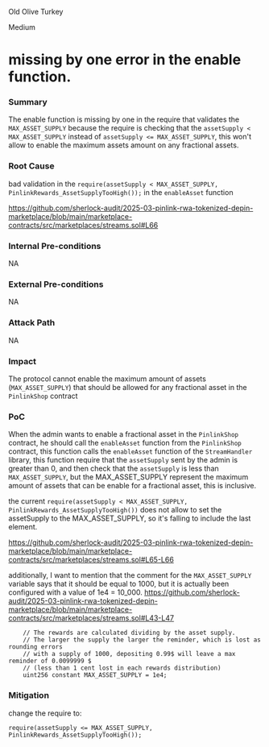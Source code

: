 Old Olive Turkey

Medium

# missing by one error in the enable function.

### Summary

The enable function is missing by one in the require that validates the `MAX_ASSET_SUPPLY` because the require is checking that the  `assetSupply < MAX_ASSET_SUPPLY` instead of `assetSupply <= MAX_ASSET_SUPPLY`, this won't allow to enable the maximum assets amount on any fractional assets.

### Root Cause

bad validation in the `require(assetSupply < MAX_ASSET_SUPPLY, PinlinkRewards_AssetSupplyTooHigh());` in the `enableAsset` function

https://github.com/sherlock-audit/2025-03-pinlink-rwa-tokenized-depin-marketplace/blob/main/marketplace-contracts/src/marketplaces/streams.sol#L66

### Internal Pre-conditions

NA

### External Pre-conditions

NA

### Attack Path

NA

### Impact

The protocol cannot enable the maximum amount of assets (`MAX_ASSET_SUPPLY`) that should be allowed for any fractional asset in the `PinlinkShop` contract

### PoC

When the admin wants to enable a fractional asset in the `PinlinkShop` contract, he should call the `enableAsset` function from the `PinlinkShop` contract, this function calls the `enableAsset` function of the `StreamHandler` library, this function require that the `assetSupply` sent by the admin is greater than 0, and then check that the `assetSupply` is less than `MAX_ASSET_SUPPLY`, but the MAX_ASSET_SUPPLY represent the maximum amount of assets that can be enable for a fractional asset, this is inclusive.

the current `require(assetSupply < MAX_ASSET_SUPPLY, PinlinkRewards_AssetSupplyTooHigh())` does not allow to set the assetSupply to the MAX_ASSET_SUPPLY, so it's falling to include the last element.

https://github.com/sherlock-audit/2025-03-pinlink-rwa-tokenized-depin-marketplace/blob/main/marketplace-contracts/src/marketplaces/streams.sol#L65-L66

additionally, I want to mention that the comment for the `MAX_ASSET_SUPPLY` variable says that it should be equal to 1000, but it is actually been configured with a value of 1e4 = 10_000.
https://github.com/sherlock-audit/2025-03-pinlink-rwa-tokenized-depin-marketplace/blob/main/marketplace-contracts/src/marketplaces/streams.sol#L43-L47
```solidity
    // The rewards are calculated dividing by the asset supply.
    // The larger the supply the larger the reminder, which is lost as rounding errors
    // with a supply of 1000, depositing 0.99$ will leave a max reminder of 0.0099999 $
    // (less than 1 cent lost in each rewards distribution)
    uint256 constant MAX_ASSET_SUPPLY = 1e4;
```

### Mitigation

change the require to:

```solidity
require(assetSupply <= MAX_ASSET_SUPPLY, PinlinkRewards_AssetSupplyTooHigh()); 
```